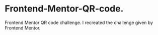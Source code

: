 # Frontend-Mentor-QR-code.
Frontend Mentor QR code challenge.
I recreated the challenge given by Frontend Mentor.
